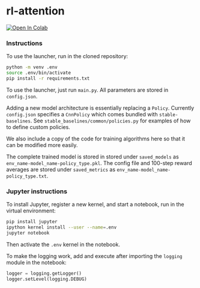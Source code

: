 # rl-attention

[![Open In Colab](https://colab.research.google.com/assets/colab-badge.svg)](https://colab.research.google.com/github/Pastafarianist/rl-attention/blob/master/attention_model.ipynb)

### Instructions

To use the launcher, run in the cloned repository:
```bash
python -m venv .env
source .env/bin/activate
pip install -r requirements.txt
```

To use the launcher, just run `main.py`. All parameters are stored in `config.json`.

Adding a new model architecture is essentially replacing a `Policy`. Currently `config.json` specifies a `CnnPolicy`
which comes bundled with `stable-baselines`. See `stable_baselines/common/policies.py` for examples of how to define
custom policies.

We also include a copy of the code for training algorithms here so that it can be modified more easily.

The complete trained model is stored in stored under `saved_models` as `env_name-model_name-policy_type.pkl`.
The config file and 100-step reward averages are stored under `saved_metrics` as `env_name-model_name-policy_type.txt`.

### Jupyter instructions

To install Jupyter, register a new kernel, and start a notebook, run in the virtual environment:
```bash
pip install jupyter
ipython kernel install --user --name=.env
jupyter notebook
```
Then activate the `.env` kernel in the notebook.

To make the logging work, add and execute after importing the `logging` module in the notebook:
```python
logger = logging.getLogger()
logger.setLevel(logging.DEBUG)
```
